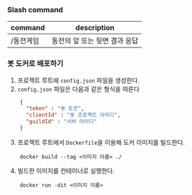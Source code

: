 ### Slash command
| command | description       |
|---------|-------------------|
| /동전게임   | 동전의 앞 또는 뒷면 결과 응답 |

### 봇 도커로 배포하기

1. 프로젝트 루트에 `config.json` 파일을 생성한다.
2. `config.json` 파일은 다음과 같은 형식을 따른다
```json
    {
      "token" : "봇 토큰",
      "clientId" : "봇 프로젝트 아이디",
      "guildId" : "서버 아이디"
    }
```
3. 프로젝트 루트에서 `Dockerfile`을 이용해 도커 이미지를 빌드한다.
```shell
    docker build --tag <이미지 이름> ./
```
4. 빌드한 이미지를 컨테이너로 실행한다.
```shell
    docker run -dit <이미지 이름>
```